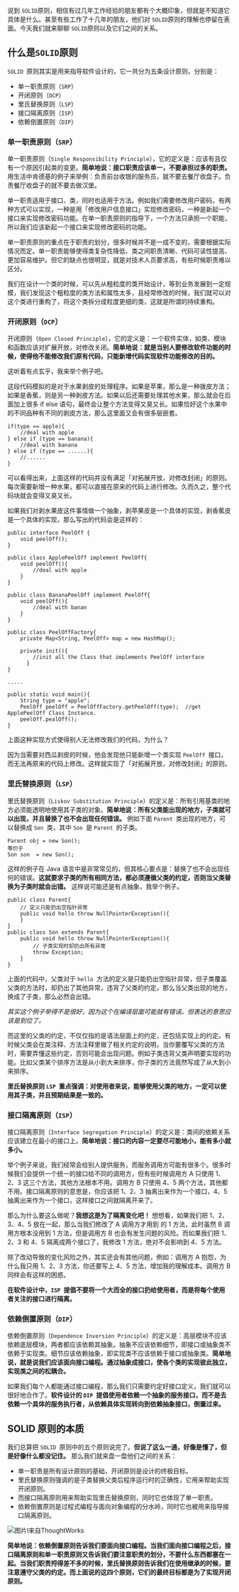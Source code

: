 说到 `SOLID`原则，相信有过几年工作经验的朋友都有个大概印象，但就是不知道它具体是什么。甚至有些工作了十几年的朋友，他们对 `SOLID`原则的理解也停留在表面。今天我们就来聊聊 `SOLID`原则以及它们之间的关系。

## 什么是`SOLID`原则

`SOLID `原则其实是用来指导软件设计的，它一共分为五条设计原则，分别是：

- 单一职责原则（`SRP`）
- 开闭原则（`OCP`）
- 里氏替换原则（`LSP`）
- 接口隔离原则（`ISP`）
- 依赖倒置原则（`DIP`）

### 单一职责原则（`SRP`）

单一职责原则（`Single Responsibility Principle`），它的定义是：应该有且仅有一个原因引起类的变更。**简单地说：接口职责应该单一，不要承担过多的职责。** 用生活中肯德基的例子来举例：负责前台收银的服务员，就不要去餐厅收盘子。负责餐厅收盘子的就不要去做汉堡。

单一职责适用于接口、类，同时也适用于方法。例如我们需要修改用户密码，有两种方式可以实现，一种是用「修改用户信息接口」实现修改密码，一种是新起一个接口来实现修改密码功能。在单一职责原则的指导下，一个方法只承担一个职能，所以我们应该新起一个接口来实现修改密码的功能。

单一职责原则的重点在于职责的划分，很多时候并不是一成不变的，需要根据实际情况而定。单一职责能够使得类复杂性降低、类之间职责清晰、代码可读性提高、更加容易维护。但它的缺点也很明显，就是对技术人员要求高，有些时候职责难以区分。

我们在设计一个类的时候，可以先从粗粒度的类开始设计，等到业务发展到一定规模，我们发现这个粗粒度的类方法和属性太多，且经常修改的时候，我们就可以对这个类进行重构了，将这个类拆分成粒度更细的类，这就是所谓的持续重构。

### 开闭原则（`OCP`）

开闭原则（`Open Closed Principle`），它的定义是：一个软件实体，如类、模块和函数应该对扩展开放，对修改关闭。**简单地说：就是当别人要修改软件功能的时候，使得他不能修改我们原有代码，只能新增代码实现软件功能修改的目的。**

这听着有点玄乎，我来举个例子吧。

这段代码模拟的是对于水果剥皮的处理程序。如果是苹果，那么是一种拨皮方法；如果是香蕉，则是另一种剥皮方法。如果以后还需要处理其他水果，那么就会在后面加上很多 if else 语句，最终会让整个方法变得又臭又长。如果恰好这个水果中的不同品种有不同的剥皮方法，那么这里面又会有很多层嵌套。

```
if(type == apple){
    //deal with apple 
} else if (type == banana){
    //deal with banana
} else if (type == ......){
    //......
}
```

可以看得出来，上面这样的代码并没有满足「对拓展开放，对修改封闭」的原则。每次需要新增一种水果，都可以直接在原来的代码上进行修改。久而久之，整个代码块就会变得又臭又长。

如果我们对剥水果皮这件事情做一个抽象，剥苹果皮是一个具体的实现，剥香蕉皮是一个具体的实现，那么写出的代码会是这样的：

```
public interface PeelOff {
    void peelOff();
}

public class ApplePeelOff implement PeelOff{
    void peelOff(){
		//deal with apple
    }
}

public class BananaPeelOff implement PeelOff{
    void peelOff(){
		//deal with banan
    }
}

public class PeelOffFactory{
    private Map<String, PeelOff> map = new HashMap();

    private init(){
        //init all the Class that implements PeelOff interface 
	  }
}

.....

public static void main(){
    String type = "apple";
    PeelOff peelOff = PeelOffFactory.getPeelOff(type);  //get ApplePeelOff Class Instance.
    peelOff.pealOff();
}
```

上面这种实现方式使得别人无法修改我们的代码，为什么？

因为当需要对西瓜剥皮的时候，他会发现他只能新增一个类实现 `PeelOff `接口，而无法再原来的代码上修改。这样就实现了「对拓展开放，对修改封闭」的原则。

### 里氏替换原则（`LSP`）

里氏替换原则（`Liskov Substitution Principle`）的定义是：所有引用基类的地方必须能透明地使用其子类的对象。**简单地说：所有父类能出现的地方，子类就可以出现，并且替换了也不会出现任何错误。** 例如下面 `Parent `类出现的地方，可以替换成 `Son `类，其中 `Son `是 `Parent `的子类。

```
Parent obj = new Son();
等价于
Son son  = new Son();
```

这样的例子在 Java 语言中是非常常见的，但其核心要点是：替换了也不会出现任何的错误。**这就要求子类的所有相同方法，都必须遵循父类的约定，否则当父类替换为子类时就会出错。** 这样说可能还是有点抽象，我举个例子。

```
public class Parent{
    // 定义只能扔出空指针异常
    public void hello throw NullPointerException(){
    }
}
public class Son extends Parent{
    public void hello throw NullPointerException(){
        // 子类实现时却扔出所有异常
        throw Exception;
    }
}
```

上面的代码中，父类对于 `hello `方法的定义是只能扔出空指针异常，但子类覆盖父类的方法时，却扔出了其他异常，违背了父类的约定。那么当父类出现的地方，换成了子类，那么必然会出错。

*其实这个例子举得不是很好，因为这个在编译层面可能就有错误。但表达的意思应该是到位了。*

而这里的父类的约定，不仅仅指的是语法层面上的约定，还包括实现上的约定。有时候父类会在类注释、方法注释里做了相关约定的说明，当你要覆写父类的方法时，需要弄懂这些约定，否则可能会出现问题。例如子类违背父类声明要实现的功能。比如父类某个排序方法是从小到大来排序，你子类的方法竟然写成了从大到小来排序。

**里氏替换原则 `LSP `重点强调：对使用者来说，能够使用父类的地方，一定可以使用其子类，并且预期结果是一致的。**

### 接口隔离原则（`ISP`）

接口隔离原则（`Interface Segregation Principle`）的定义是：类间的依赖关系应该建立在最小的接口上。**简单地说：接口的内容一定要尽可能地小，能有多小就多小。**

举个例子来说，我们经常会给别人提供服务，而服务调用方可能有很多个。很多时候我们会提供一个统一的接口给不同的调用方，但有些时候调用方 A 只使用 1、2、3 这三个方法，其他方法根本不用。调用方 B 只使用 4、5 两个方法，其他都不用。接口隔离原则的意思是，你应该把 1、2、3 抽离出来作为一个接口，4、5 抽离出来作为一个接口，这样接口之间就隔离开来了。

那么为什么要这么做呢？**我想这是为了隔离变化吧！** 想想看，如果我们把 1、2、3、4、5 放在一起，那么当我们修改了 A 调用方才用到 的 1 方法，此时虽然 B 调用方根本没用到 1 方法，但是调用方 B 也会有发生问题的风险。而如果我们把 1、2、3 和 4、5 隔离成两个接口了，我修改 1 方法，绝对不会影响到 4、5 方法。

除了改动导致的变化风险之外，其实还会有其他问题，例如：调用方 A 抱怨，为什么我只用 1、2、3 方法，你还要写上 4、5 方法，增加我的理解成本。调用方 B 同样会有这样的困惑。

**在软件设计中，`ISP `提倡不要将一个大而全的接口扔给使用者，而是将每个使用者关注的接口进行隔离。**

### 依赖倒置原则（`DIP`）

依赖倒置原则（`Dependence Inversion Principle`）的定义是：高层模块不应该依赖底层模块，两者都应该依赖其抽象。抽象不应该依赖细节，即接口或抽象类不依赖于实现类。细节应该依赖抽象，即实现类不应该依赖于接口或抽象类。**简单地说，就是说我们应该面向接口编程。通过抽象成接口，使各个类的实现彼此独立，实现类之间的松耦合。**

如果我们每个人都能通过接口编程，那么我们只需要约定好接口定义，我们就可以很好地合作了。**软件设计的 `DIP `提倡使用者依赖一个抽象的服务接口，而不是去依赖一个具体的服务执行者，从依赖具体实现转向到依赖抽象接口，倒置过来。**

## SOLID 原则的本质

我们总算把 `SOLID `原则中的五个原则说完了。**但说了这么一通，好像是懂了，但是好像什么都没记住。** 那么我们就来盘一盘他们之间的关系：

- 单一职责是所有设计原则的基础，开闭原则是设计的终极目标。
- 里氏替换原则强调的是子类替换父类后程序运行时的正确性，它用来帮助实现开闭原则。
- 而接口隔离原则用来帮助实现里氏替换原则，同时它也体现了单一职责。
- 依赖倒置原则是过程式编程与面向对象编程的分水岭，同时它也被用来指导接口隔离原则。

![图片l来自ThoughtWorks](./assets/软件开发种的原则(SOLOD)/1.jpg)

**简单地说：依赖倒置原则告诉我们要面向接口编程。当我们面向接口编程之后，接口隔离原则和单一职责原则又告诉我们要注意职责的划分，不要什么东西都塞在一起。当我们职责捋得差不多的时候，里氏替换原则告诉我们在使用继承的时候，要注意遵守父类的约定。而上面说的这四个原则，它们的最终目标都是为了实现开闭原则。**